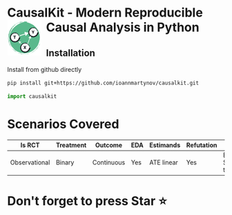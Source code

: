 # CausalKit - Modern Reproducible Causal Analysis in Python <a href="https://ioannmartynov.github.io/CausalKit/"><img src="https://raw.githubusercontent.com/IoannMartynov/CausalKit/main/docs/_static/logo_big.svg" alt="CausalKit logo" width="80" style="float: left; margin-right: 10px;" /></a>


## Installation

Install from github directly

```bash
pip install git+https://github.com/ioannmartynov/causalkit.git
```

```python
import causalkit
```
# Scenarios Covered
| Is RCT        | Treatment | Outcome    | EDA | Estimands  | Refutation | Docs                         |
|---------------|-----------|------------|-----|------------|------------|------------------------------|
| Observational | Binary    | Continuous | Yes | ATE linear | Yes        | Example,<br/>Synthetic tests |

# Don't forget to press Star ⭐️
